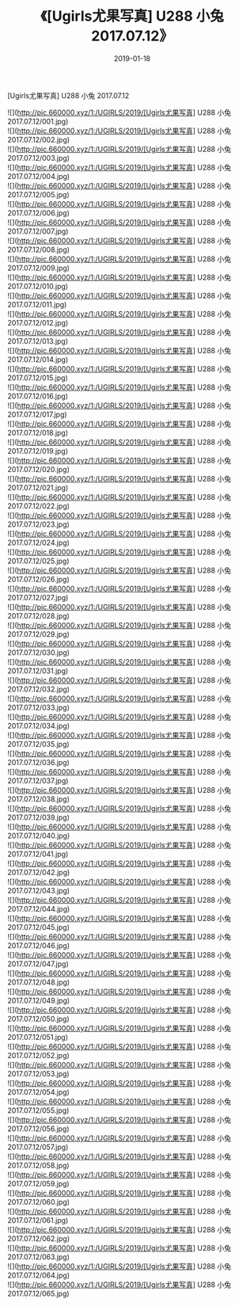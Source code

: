 ﻿---
layout: post
title:  《[Ugirls尤果写真] U288 小兔 2017.07.12》
date:   2019-01-18
img: http://pic.660000.xyz/1:/UGIRLS/2019/[Ugirls尤果写真] U288 小兔 2017.07.12/000.jpg
categories: [美女, 清纯, 唯美]
---

[Ugirls尤果写真] U288 小兔 2017.07.12

 ![](http://pic.660000.xyz/1:/UGIRLS/2019/[Ugirls尤果写真] U288 小兔 2017.07.12/001.jpg) <br>![](http://pic.660000.xyz/1:/UGIRLS/2019/[Ugirls尤果写真] U288 小兔 2017.07.12/002.jpg) <br>![](http://pic.660000.xyz/1:/UGIRLS/2019/[Ugirls尤果写真] U288 小兔 2017.07.12/003.jpg) <br>![](http://pic.660000.xyz/1:/UGIRLS/2019/[Ugirls尤果写真] U288 小兔 2017.07.12/004.jpg) <br>![](http://pic.660000.xyz/1:/UGIRLS/2019/[Ugirls尤果写真] U288 小兔 2017.07.12/005.jpg) <br>![](http://pic.660000.xyz/1:/UGIRLS/2019/[Ugirls尤果写真] U288 小兔 2017.07.12/006.jpg) <br>![](http://pic.660000.xyz/1:/UGIRLS/2019/[Ugirls尤果写真] U288 小兔 2017.07.12/007.jpg) <br>![](http://pic.660000.xyz/1:/UGIRLS/2019/[Ugirls尤果写真] U288 小兔 2017.07.12/008.jpg) <br>![](http://pic.660000.xyz/1:/UGIRLS/2019/[Ugirls尤果写真] U288 小兔 2017.07.12/009.jpg) <br>![](http://pic.660000.xyz/1:/UGIRLS/2019/[Ugirls尤果写真] U288 小兔 2017.07.12/010.jpg) <br>![](http://pic.660000.xyz/1:/UGIRLS/2019/[Ugirls尤果写真] U288 小兔 2017.07.12/011.jpg) <br>![](http://pic.660000.xyz/1:/UGIRLS/2019/[Ugirls尤果写真] U288 小兔 2017.07.12/012.jpg) <br>![](http://pic.660000.xyz/1:/UGIRLS/2019/[Ugirls尤果写真] U288 小兔 2017.07.12/013.jpg) <br>![](http://pic.660000.xyz/1:/UGIRLS/2019/[Ugirls尤果写真] U288 小兔 2017.07.12/014.jpg) <br>![](http://pic.660000.xyz/1:/UGIRLS/2019/[Ugirls尤果写真] U288 小兔 2017.07.12/015.jpg) <br>![](http://pic.660000.xyz/1:/UGIRLS/2019/[Ugirls尤果写真] U288 小兔 2017.07.12/016.jpg) <br>![](http://pic.660000.xyz/1:/UGIRLS/2019/[Ugirls尤果写真] U288 小兔 2017.07.12/017.jpg) <br>![](http://pic.660000.xyz/1:/UGIRLS/2019/[Ugirls尤果写真] U288 小兔 2017.07.12/018.jpg) <br>![](http://pic.660000.xyz/1:/UGIRLS/2019/[Ugirls尤果写真] U288 小兔 2017.07.12/019.jpg) <br>![](http://pic.660000.xyz/1:/UGIRLS/2019/[Ugirls尤果写真] U288 小兔 2017.07.12/020.jpg) <br>![](http://pic.660000.xyz/1:/UGIRLS/2019/[Ugirls尤果写真] U288 小兔 2017.07.12/021.jpg) <br>![](http://pic.660000.xyz/1:/UGIRLS/2019/[Ugirls尤果写真] U288 小兔 2017.07.12/022.jpg) <br>![](http://pic.660000.xyz/1:/UGIRLS/2019/[Ugirls尤果写真] U288 小兔 2017.07.12/023.jpg) <br>![](http://pic.660000.xyz/1:/UGIRLS/2019/[Ugirls尤果写真] U288 小兔 2017.07.12/024.jpg) <br>![](http://pic.660000.xyz/1:/UGIRLS/2019/[Ugirls尤果写真] U288 小兔 2017.07.12/025.jpg) <br>![](http://pic.660000.xyz/1:/UGIRLS/2019/[Ugirls尤果写真] U288 小兔 2017.07.12/026.jpg) <br>![](http://pic.660000.xyz/1:/UGIRLS/2019/[Ugirls尤果写真] U288 小兔 2017.07.12/027.jpg) <br>![](http://pic.660000.xyz/1:/UGIRLS/2019/[Ugirls尤果写真] U288 小兔 2017.07.12/028.jpg) <br>![](http://pic.660000.xyz/1:/UGIRLS/2019/[Ugirls尤果写真] U288 小兔 2017.07.12/029.jpg) <br>![](http://pic.660000.xyz/1:/UGIRLS/2019/[Ugirls尤果写真] U288 小兔 2017.07.12/030.jpg) <br>![](http://pic.660000.xyz/1:/UGIRLS/2019/[Ugirls尤果写真] U288 小兔 2017.07.12/031.jpg) <br>![](http://pic.660000.xyz/1:/UGIRLS/2019/[Ugirls尤果写真] U288 小兔 2017.07.12/032.jpg) <br>![](http://pic.660000.xyz/1:/UGIRLS/2019/[Ugirls尤果写真] U288 小兔 2017.07.12/033.jpg) <br>![](http://pic.660000.xyz/1:/UGIRLS/2019/[Ugirls尤果写真] U288 小兔 2017.07.12/034.jpg) <br>![](http://pic.660000.xyz/1:/UGIRLS/2019/[Ugirls尤果写真] U288 小兔 2017.07.12/035.jpg) <br>![](http://pic.660000.xyz/1:/UGIRLS/2019/[Ugirls尤果写真] U288 小兔 2017.07.12/036.jpg) <br>![](http://pic.660000.xyz/1:/UGIRLS/2019/[Ugirls尤果写真] U288 小兔 2017.07.12/037.jpg) <br>![](http://pic.660000.xyz/1:/UGIRLS/2019/[Ugirls尤果写真] U288 小兔 2017.07.12/038.jpg) <br>![](http://pic.660000.xyz/1:/UGIRLS/2019/[Ugirls尤果写真] U288 小兔 2017.07.12/039.jpg) <br>![](http://pic.660000.xyz/1:/UGIRLS/2019/[Ugirls尤果写真] U288 小兔 2017.07.12/040.jpg) <br>![](http://pic.660000.xyz/1:/UGIRLS/2019/[Ugirls尤果写真] U288 小兔 2017.07.12/041.jpg) <br>![](http://pic.660000.xyz/1:/UGIRLS/2019/[Ugirls尤果写真] U288 小兔 2017.07.12/042.jpg) <br>![](http://pic.660000.xyz/1:/UGIRLS/2019/[Ugirls尤果写真] U288 小兔 2017.07.12/043.jpg) <br>![](http://pic.660000.xyz/1:/UGIRLS/2019/[Ugirls尤果写真] U288 小兔 2017.07.12/044.jpg) <br>![](http://pic.660000.xyz/1:/UGIRLS/2019/[Ugirls尤果写真] U288 小兔 2017.07.12/045.jpg) <br>![](http://pic.660000.xyz/1:/UGIRLS/2019/[Ugirls尤果写真] U288 小兔 2017.07.12/046.jpg) <br>![](http://pic.660000.xyz/1:/UGIRLS/2019/[Ugirls尤果写真] U288 小兔 2017.07.12/047.jpg) <br>![](http://pic.660000.xyz/1:/UGIRLS/2019/[Ugirls尤果写真] U288 小兔 2017.07.12/048.jpg) <br>![](http://pic.660000.xyz/1:/UGIRLS/2019/[Ugirls尤果写真] U288 小兔 2017.07.12/049.jpg) <br>![](http://pic.660000.xyz/1:/UGIRLS/2019/[Ugirls尤果写真] U288 小兔 2017.07.12/050.jpg) <br>![](http://pic.660000.xyz/1:/UGIRLS/2019/[Ugirls尤果写真] U288 小兔 2017.07.12/051.jpg) <br>![](http://pic.660000.xyz/1:/UGIRLS/2019/[Ugirls尤果写真] U288 小兔 2017.07.12/052.jpg) <br>![](http://pic.660000.xyz/1:/UGIRLS/2019/[Ugirls尤果写真] U288 小兔 2017.07.12/053.jpg) <br>![](http://pic.660000.xyz/1:/UGIRLS/2019/[Ugirls尤果写真] U288 小兔 2017.07.12/054.jpg) <br>![](http://pic.660000.xyz/1:/UGIRLS/2019/[Ugirls尤果写真] U288 小兔 2017.07.12/055.jpg) <br>![](http://pic.660000.xyz/1:/UGIRLS/2019/[Ugirls尤果写真] U288 小兔 2017.07.12/056.jpg) <br>![](http://pic.660000.xyz/1:/UGIRLS/2019/[Ugirls尤果写真] U288 小兔 2017.07.12/057.jpg) <br>![](http://pic.660000.xyz/1:/UGIRLS/2019/[Ugirls尤果写真] U288 小兔 2017.07.12/058.jpg) <br>![](http://pic.660000.xyz/1:/UGIRLS/2019/[Ugirls尤果写真] U288 小兔 2017.07.12/059.jpg) <br>![](http://pic.660000.xyz/1:/UGIRLS/2019/[Ugirls尤果写真] U288 小兔 2017.07.12/060.jpg) <br>![](http://pic.660000.xyz/1:/UGIRLS/2019/[Ugirls尤果写真] U288 小兔 2017.07.12/061.jpg) <br>![](http://pic.660000.xyz/1:/UGIRLS/2019/[Ugirls尤果写真] U288 小兔 2017.07.12/062.jpg) <br>![](http://pic.660000.xyz/1:/UGIRLS/2019/[Ugirls尤果写真] U288 小兔 2017.07.12/063.jpg) <br>![](http://pic.660000.xyz/1:/UGIRLS/2019/[Ugirls尤果写真] U288 小兔 2017.07.12/064.jpg) <br>![](http://pic.660000.xyz/1:/UGIRLS/2019/[Ugirls尤果写真] U288 小兔 2017.07.12/065.jpg) <br>
